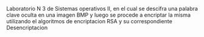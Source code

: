 Laboratorio N 3 de Sistemas operativos II, en el cual se descifra una palabra clave oculta en una imagen BMP y luego se procede a encriptar la misma utilizando el algoritmos de encriptacion RSA y su correspondiente Desencriptacion
